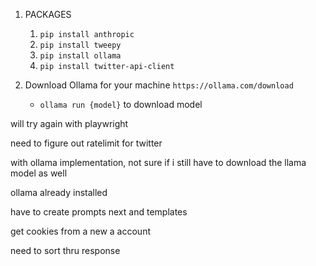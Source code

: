 1. PACKAGES
    1. `pip install anthropic`
    2. `pip install tweepy`
    3. `pip install ollama`
    4. `pip install twitter-api-client`

2. Download Ollama for your machine `https://ollama.com/download`
    - `ollama run {model}` to download model

will try again with playwright

need to figure out ratelimit for twitter

with ollama implementation, not sure if i still have to download the llama model as well

ollama already installed

have to create prompts next and templates

get cookies from a new a account 

need to sort thru response